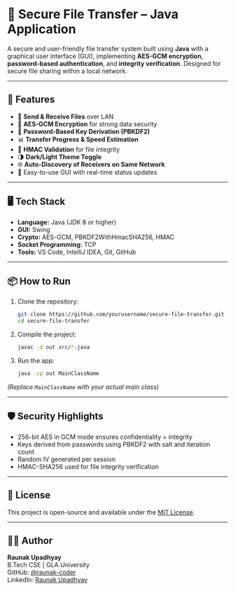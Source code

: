 # 🔐 Secure File Transfer – Java Application

A secure and user-friendly file transfer system built using **Java** with a graphical user interface (GUI), implementing **AES-GCM encryption**, **password-based authentication**, and **integrity verification**. Designed for secure file sharing within a local network.

---

## 🚀 Features

- 📁 **Send & Receive Files** over LAN  
- 🔐 **AES-GCM Encryption** for strong data security  
- 🔑 **Password-Based Key Derivation (PBKDF2)**  
- 📊 **Transfer Progress & Speed Estimation**  
- 🧾 **HMAC Validation** for file integrity  
- 🌗 **Dark/Light Theme Toggle**  
- 🌐 **Auto-Discovery of Receivers on Same Network**  
- 🧠 Easy-to-use GUI with real-time status updates  

---

## 🖥️ Tech Stack

- **Language:** Java (JDK 8 or higher)  
- **GUI:** Swing  
- **Crypto:** AES-GCM, PBKDF2WithHmacSHA256, HMAC  
- **Socket Programming:** TCP  
- **Tools:** VS Code, IntelliJ IDEA, Git, GitHub  

---

## 📦 How to Run

1. Clone the repository:
    ```bash
    git clone https://github.com/yourusername/secure-file-transfer.git
    cd secure-file-transfer
    ```

2. Compile the project:
    ```bash
    javac -d out src/*.java
    ```

3. Run the app:
    ```bash
    java -cp out MainClassName
    ```

*(Replace `MainClassName` with your actual main class)*

---

## 🛡️ Security Highlights

- 256-bit AES in GCM mode ensures confidentiality + integrity  
- Keys derived from passwords using PBKDF2 with salt and iteration count  
- Random IV generated per session  
- HMAC-SHA256 used for file integrity verification  

----

## 📄 License

This project is open-source and available under the [MIT License](LICENSE).

---

## 👨‍💻 Author

**Raunak Upadhyay**  
B.Tech CSE | GLA University  
GitHub: [@raunak-coder](https://github.com/raunak-coder)  
LinkedIn: [Raunak Upadhyay](https://www.linkedin.com/in/raunak-upadhyay-375720287/)

